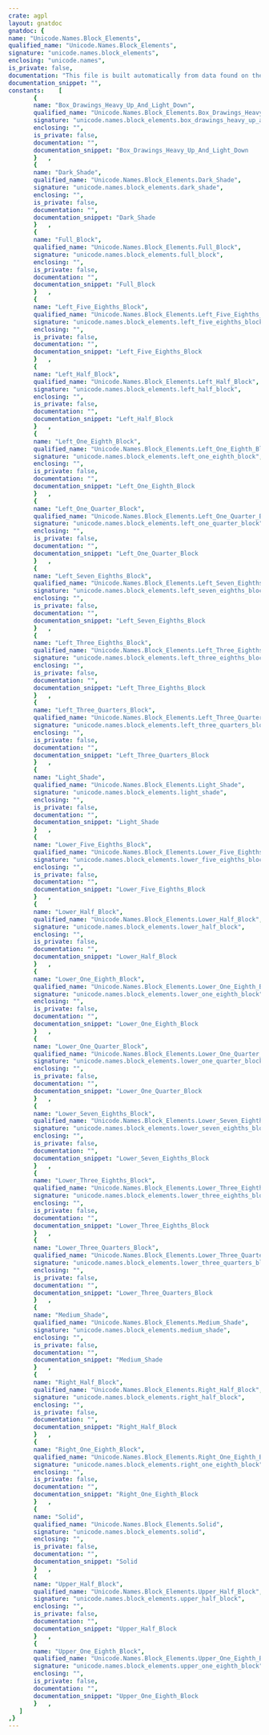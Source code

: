 ```yaml
---
crate: agpl
layout: gnatdoc
gnatdoc: {
name: "Unicode.Names.Block_Elements",
qualified_name: "Unicode.Names.Block_Elements",
signature: "unicode.names.block_elements",
enclosing: "unicode.names",
is_private: false,
documentation: "This file is built automatically from data found on the\nunicode web site (http://www.unicode.org)",
documentation_snippet: "",
constants:    [
       {
       name: "Box_Drawings_Heavy_Up_And_Light_Down",
       qualified_name: "Unicode.Names.Block_Elements.Box_Drawings_Heavy_Up_And_Light_Down",
       signature: "unicode.names.block_elements.box_drawings_heavy_up_and_light_down",
       enclosing: "",
       is_private: false,
       documentation: "",
       documentation_snippet: "Box_Drawings_Heavy_Up_And_Light_Down    : constant Unicode_Char := 16#257F#;",
       }   ,
       {
       name: "Dark_Shade",
       qualified_name: "Unicode.Names.Block_Elements.Dark_Shade",
       signature: "unicode.names.block_elements.dark_shade",
       enclosing: "",
       is_private: false,
       documentation: "",
       documentation_snippet: "Dark_Shade                              : constant Unicode_Char := 16#2593#;",
       }   ,
       {
       name: "Full_Block",
       qualified_name: "Unicode.Names.Block_Elements.Full_Block",
       signature: "unicode.names.block_elements.full_block",
       enclosing: "",
       is_private: false,
       documentation: "",
       documentation_snippet: "Full_Block                              : constant Unicode_Char := 16#2588#;",
       }   ,
       {
       name: "Left_Five_Eighths_Block",
       qualified_name: "Unicode.Names.Block_Elements.Left_Five_Eighths_Block",
       signature: "unicode.names.block_elements.left_five_eighths_block",
       enclosing: "",
       is_private: false,
       documentation: "",
       documentation_snippet: "Left_Five_Eighths_Block                 : constant Unicode_Char := 16#258B#;",
       }   ,
       {
       name: "Left_Half_Block",
       qualified_name: "Unicode.Names.Block_Elements.Left_Half_Block",
       signature: "unicode.names.block_elements.left_half_block",
       enclosing: "",
       is_private: false,
       documentation: "",
       documentation_snippet: "Left_Half_Block                         : constant Unicode_Char := 16#258C#;",
       }   ,
       {
       name: "Left_One_Eighth_Block",
       qualified_name: "Unicode.Names.Block_Elements.Left_One_Eighth_Block",
       signature: "unicode.names.block_elements.left_one_eighth_block",
       enclosing: "",
       is_private: false,
       documentation: "",
       documentation_snippet: "Left_One_Eighth_Block                   : constant Unicode_Char := 16#258F#;",
       }   ,
       {
       name: "Left_One_Quarter_Block",
       qualified_name: "Unicode.Names.Block_Elements.Left_One_Quarter_Block",
       signature: "unicode.names.block_elements.left_one_quarter_block",
       enclosing: "",
       is_private: false,
       documentation: "",
       documentation_snippet: "Left_One_Quarter_Block                  : constant Unicode_Char := 16#258E#;",
       }   ,
       {
       name: "Left_Seven_Eighths_Block",
       qualified_name: "Unicode.Names.Block_Elements.Left_Seven_Eighths_Block",
       signature: "unicode.names.block_elements.left_seven_eighths_block",
       enclosing: "",
       is_private: false,
       documentation: "",
       documentation_snippet: "Left_Seven_Eighths_Block                : constant Unicode_Char := 16#2589#;",
       }   ,
       {
       name: "Left_Three_Eighths_Block",
       qualified_name: "Unicode.Names.Block_Elements.Left_Three_Eighths_Block",
       signature: "unicode.names.block_elements.left_three_eighths_block",
       enclosing: "",
       is_private: false,
       documentation: "",
       documentation_snippet: "Left_Three_Eighths_Block                : constant Unicode_Char := 16#258D#;",
       }   ,
       {
       name: "Left_Three_Quarters_Block",
       qualified_name: "Unicode.Names.Block_Elements.Left_Three_Quarters_Block",
       signature: "unicode.names.block_elements.left_three_quarters_block",
       enclosing: "",
       is_private: false,
       documentation: "",
       documentation_snippet: "Left_Three_Quarters_Block               : constant Unicode_Char := 16#258A#;",
       }   ,
       {
       name: "Light_Shade",
       qualified_name: "Unicode.Names.Block_Elements.Light_Shade",
       signature: "unicode.names.block_elements.light_shade",
       enclosing: "",
       is_private: false,
       documentation: "",
       documentation_snippet: "Light_Shade                             : constant Unicode_Char := 16#2591#;",
       }   ,
       {
       name: "Lower_Five_Eighths_Block",
       qualified_name: "Unicode.Names.Block_Elements.Lower_Five_Eighths_Block",
       signature: "unicode.names.block_elements.lower_five_eighths_block",
       enclosing: "",
       is_private: false,
       documentation: "",
       documentation_snippet: "Lower_Five_Eighths_Block                : constant Unicode_Char := 16#2585#;",
       }   ,
       {
       name: "Lower_Half_Block",
       qualified_name: "Unicode.Names.Block_Elements.Lower_Half_Block",
       signature: "unicode.names.block_elements.lower_half_block",
       enclosing: "",
       is_private: false,
       documentation: "",
       documentation_snippet: "Lower_Half_Block                        : constant Unicode_Char := 16#2584#;",
       }   ,
       {
       name: "Lower_One_Eighth_Block",
       qualified_name: "Unicode.Names.Block_Elements.Lower_One_Eighth_Block",
       signature: "unicode.names.block_elements.lower_one_eighth_block",
       enclosing: "",
       is_private: false,
       documentation: "",
       documentation_snippet: "Lower_One_Eighth_Block                  : constant Unicode_Char := 16#2581#;",
       }   ,
       {
       name: "Lower_One_Quarter_Block",
       qualified_name: "Unicode.Names.Block_Elements.Lower_One_Quarter_Block",
       signature: "unicode.names.block_elements.lower_one_quarter_block",
       enclosing: "",
       is_private: false,
       documentation: "",
       documentation_snippet: "Lower_One_Quarter_Block                 : constant Unicode_Char := 16#2582#;",
       }   ,
       {
       name: "Lower_Seven_Eighths_Block",
       qualified_name: "Unicode.Names.Block_Elements.Lower_Seven_Eighths_Block",
       signature: "unicode.names.block_elements.lower_seven_eighths_block",
       enclosing: "",
       is_private: false,
       documentation: "",
       documentation_snippet: "Lower_Seven_Eighths_Block               : constant Unicode_Char := 16#2587#;",
       }   ,
       {
       name: "Lower_Three_Eighths_Block",
       qualified_name: "Unicode.Names.Block_Elements.Lower_Three_Eighths_Block",
       signature: "unicode.names.block_elements.lower_three_eighths_block",
       enclosing: "",
       is_private: false,
       documentation: "",
       documentation_snippet: "Lower_Three_Eighths_Block               : constant Unicode_Char := 16#2583#;",
       }   ,
       {
       name: "Lower_Three_Quarters_Block",
       qualified_name: "Unicode.Names.Block_Elements.Lower_Three_Quarters_Block",
       signature: "unicode.names.block_elements.lower_three_quarters_block",
       enclosing: "",
       is_private: false,
       documentation: "",
       documentation_snippet: "Lower_Three_Quarters_Block              : constant Unicode_Char := 16#2586#;",
       }   ,
       {
       name: "Medium_Shade",
       qualified_name: "Unicode.Names.Block_Elements.Medium_Shade",
       signature: "unicode.names.block_elements.medium_shade",
       enclosing: "",
       is_private: false,
       documentation: "",
       documentation_snippet: "Medium_Shade                            : constant Unicode_Char := 16#2592#;",
       }   ,
       {
       name: "Right_Half_Block",
       qualified_name: "Unicode.Names.Block_Elements.Right_Half_Block",
       signature: "unicode.names.block_elements.right_half_block",
       enclosing: "",
       is_private: false,
       documentation: "",
       documentation_snippet: "Right_Half_Block                        : constant Unicode_Char := 16#2590#;",
       }   ,
       {
       name: "Right_One_Eighth_Block",
       qualified_name: "Unicode.Names.Block_Elements.Right_One_Eighth_Block",
       signature: "unicode.names.block_elements.right_one_eighth_block",
       enclosing: "",
       is_private: false,
       documentation: "",
       documentation_snippet: "Right_One_Eighth_Block                  : constant Unicode_Char := 16#2595#;",
       }   ,
       {
       name: "Solid",
       qualified_name: "Unicode.Names.Block_Elements.Solid",
       signature: "unicode.names.block_elements.solid",
       enclosing: "",
       is_private: false,
       documentation: "",
       documentation_snippet: "Solid                                   : constant Unicode_Char := 16#2588#;",
       }   ,
       {
       name: "Upper_Half_Block",
       qualified_name: "Unicode.Names.Block_Elements.Upper_Half_Block",
       signature: "unicode.names.block_elements.upper_half_block",
       enclosing: "",
       is_private: false,
       documentation: "",
       documentation_snippet: "Upper_Half_Block                        : constant Unicode_Char := 16#2580#;",
       }   ,
       {
       name: "Upper_One_Eighth_Block",
       qualified_name: "Unicode.Names.Block_Elements.Upper_One_Eighth_Block",
       signature: "unicode.names.block_elements.upper_one_eighth_block",
       enclosing: "",
       is_private: false,
       documentation: "",
       documentation_snippet: "Upper_One_Eighth_Block                  : constant Unicode_Char := 16#2594#;",
       }   ,
   ]
,}
---
```

